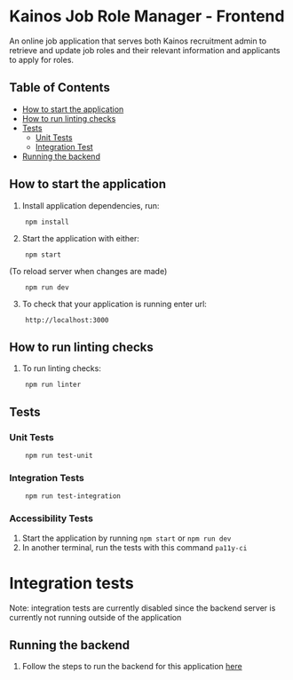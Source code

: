 # Kainos Job Role Manager - Frontend

An online job application that serves both Kainos recruitment admin to retrieve and update job roles and their relevant information and applicants to apply for roles.

## Table of Contents


- [How to start the application](#how-to-start)
- [How to run linting checks](#how-to-lint)
- [Tests](#tests)
  - [Unit Tests](#unit-test)
  - [Integration Test](#integration-test)
- [Running the backend](#backend)

## How to start the application

1. Install application dependencies, run:
```
    npm install
```

2. Start the application with either:

```
    npm start 
```

(To reload server when changes are made)
```
    npm run dev
```


3. To check that your application is running enter url:

```
    http://localhost:3000
 ```

## How to run linting checks
1. To run linting checks:
```
    npm run linter
```

## Tests

### Unit Tests 
```
    npm run test-unit
```

### Integration Tests 
```
    npm run test-integration
```

### Accessibility Tests

1. Start the application by running `npm start` or `npm run dev`
2. In another terminal, run the tests with this command `pa11y-ci`

# Integration tests
Note: integration tests are currently disabled since the backend server is currently not running outside of the application


## Running the backend
1. Follow the steps to run the backend for this application <a href="https://github.com/thomkainos/kainos-job-role-manager-backend" target="_blank">here</a>

